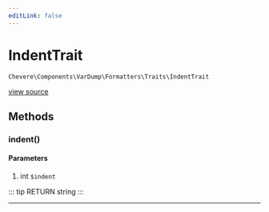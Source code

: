 ```yaml
---
editLink: false
---
```


# IndentTrait

`Chevere\Components\VarDump\Formatters\Traits\IndentTrait`

[view source](https://github.com/chevere/chevere/blob/master/VarDump/Formatters/Traits/IndentTrait.php)

## Methods

### indent()

#### Parameters

1. int `$indent`

::: tip RETURN
string
:::

---
